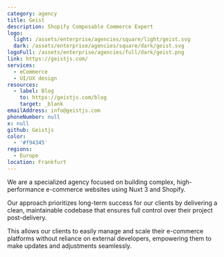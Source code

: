 ```yaml
---
category: agency
title: Geist
description: Shopify Composable Commerce Expert
logo:
  light: /assets/enterprise/agencies/square/light/geist.svg
  dark: /assets/enterprise/agencies/square/dark/geist.svg
logoFull: /assets/enterprise/agencies/full/dark/geist.png
link: https://geistjs.com/
services:
  - eCommerce
  - UI/UX design
resources:
  - label: Blog
    to: https://geistjs.com/blog
    target: _blank
emailAddress: info@geistjs.com
phoneNumber: null
x: null
github: Geistjs
color:
  - '#f94345'
regions:
  - Europe
location: Frankfurt
---
```


We are a specialized agency focused on building complex, high-performance e-commerce websites using Nuxt 3 and Shopify.

Our approach prioritizes long-term success for our clients by delivering a clean, maintainable codebase that ensures full control over their project post-delivery.

This allows our clients to easily manage and scale their e-commerce platforms without reliance on external developers, empowering them to make updates and adjustments seamlessly.
